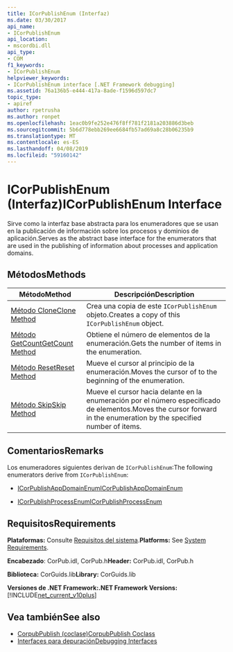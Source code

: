 ```yaml
---
title: ICorPublishEnum (Interfaz)
ms.date: 03/30/2017
api_name:
- ICorPublishEnum
api_location:
- mscordbi.dll
api_type:
- COM
f1_keywords:
- ICorPublishEnum
helpviewer_keywords:
- ICorPublishEnum interface [.NET Framework debugging]
ms.assetid: 76a136b5-e444-417a-8ade-f1596d597dc7
topic_type:
- apiref
author: rpetrusha
ms.author: ronpet
ms.openlocfilehash: 1eac0b9fe252e476f8ff781f2181a203886d3beb
ms.sourcegitcommit: 5b6d778ebb269ee6684fb57ad69a8c28b06235b9
ms.translationtype: MT
ms.contentlocale: es-ES
ms.lasthandoff: 04/08/2019
ms.locfileid: "59160142"
---
```

# <a name="icorpublishenum-interface"></a><span data-ttu-id="275cf-102">ICorPublishEnum (Interfaz)</span><span class="sxs-lookup"><span data-stu-id="275cf-102">ICorPublishEnum Interface</span></span>
<span data-ttu-id="275cf-103">Sirve como la interfaz base abstracta para los enumeradores que se usan en la publicación de información sobre los procesos y dominios de aplicación.</span><span class="sxs-lookup"><span data-stu-id="275cf-103">Serves as the abstract base interface for the enumerators that are used in the publishing of information about processes and application domains.</span></span>  
  
## <a name="methods"></a><span data-ttu-id="275cf-104">Métodos</span><span class="sxs-lookup"><span data-stu-id="275cf-104">Methods</span></span>  
  
|<span data-ttu-id="275cf-105">Método</span><span class="sxs-lookup"><span data-stu-id="275cf-105">Method</span></span>|<span data-ttu-id="275cf-106">Descripción</span><span class="sxs-lookup"><span data-stu-id="275cf-106">Description</span></span>|  
|------------|-----------------|  
|[<span data-ttu-id="275cf-107">Método Clone</span><span class="sxs-lookup"><span data-stu-id="275cf-107">Clone Method</span></span>](../../../../docs/framework/unmanaged-api/debugging/icorpublishenum-clone-method.md)|<span data-ttu-id="275cf-108">Crea una copia de este `ICorPublishEnum` objeto.</span><span class="sxs-lookup"><span data-stu-id="275cf-108">Creates a copy of this `ICorPublishEnum` object.</span></span>|  
|[<span data-ttu-id="275cf-109">Método GetCount</span><span class="sxs-lookup"><span data-stu-id="275cf-109">GetCount Method</span></span>](../../../../docs/framework/unmanaged-api/debugging/icorpublishenum-getcount-method.md)|<span data-ttu-id="275cf-110">Obtiene el número de elementos de la enumeración.</span><span class="sxs-lookup"><span data-stu-id="275cf-110">Gets the number of items in the enumeration.</span></span>|  
|[<span data-ttu-id="275cf-111">Método Reset</span><span class="sxs-lookup"><span data-stu-id="275cf-111">Reset Method</span></span>](../../../../docs/framework/unmanaged-api/debugging/icorpublishenum-reset-method.md)|<span data-ttu-id="275cf-112">Mueve el cursor al principio de la enumeración.</span><span class="sxs-lookup"><span data-stu-id="275cf-112">Moves the cursor of to the beginning of the enumeration.</span></span>|  
|[<span data-ttu-id="275cf-113">Método Skip</span><span class="sxs-lookup"><span data-stu-id="275cf-113">Skip Method</span></span>](../../../../docs/framework/unmanaged-api/debugging/icorpublishenum-skip-method.md)|<span data-ttu-id="275cf-114">Mueve el cursor hacia delante en la enumeración por el número especificado de elementos.</span><span class="sxs-lookup"><span data-stu-id="275cf-114">Moves the cursor forward in the enumeration by the specified number of items.</span></span>|  
  
## <a name="remarks"></a><span data-ttu-id="275cf-115">Comentarios</span><span class="sxs-lookup"><span data-stu-id="275cf-115">Remarks</span></span>  
 <span data-ttu-id="275cf-116">Los enumeradores siguientes derivan de `ICorPublishEnum`:</span><span class="sxs-lookup"><span data-stu-id="275cf-116">The following enumerators derive from `ICorPublishEnum`:</span></span>  
  
-   [<span data-ttu-id="275cf-117">ICorPublishAppDomainEnum</span><span class="sxs-lookup"><span data-stu-id="275cf-117">ICorPublishAppDomainEnum</span></span>](../../../../docs/framework/unmanaged-api/debugging/icorpublishappdomainenum-interface.md)  
  
-   [<span data-ttu-id="275cf-118">ICorPublishProcessEnum</span><span class="sxs-lookup"><span data-stu-id="275cf-118">ICorPublishProcessEnum</span></span>](../../../../docs/framework/unmanaged-api/debugging/icorpublishprocessenum-interface.md)  
  
## <a name="requirements"></a><span data-ttu-id="275cf-119">Requisitos</span><span class="sxs-lookup"><span data-stu-id="275cf-119">Requirements</span></span>  
 <span data-ttu-id="275cf-120">**Plataformas:** Consulte [Requisitos del sistema](../../../../docs/framework/get-started/system-requirements.md).</span><span class="sxs-lookup"><span data-stu-id="275cf-120">**Platforms:** See [System Requirements](../../../../docs/framework/get-started/system-requirements.md).</span></span>  
  
 <span data-ttu-id="275cf-121">**Encabezado**: CorPub.idl, CorPub.h</span><span class="sxs-lookup"><span data-stu-id="275cf-121">**Header:** CorPub.idl, CorPub.h</span></span>  
  
 <span data-ttu-id="275cf-122">**Biblioteca:** CorGuids.lib</span><span class="sxs-lookup"><span data-stu-id="275cf-122">**Library:** CorGuids.lib</span></span>  
  
 **<span data-ttu-id="275cf-123">Versiones de .NET Framework:</span><span class="sxs-lookup"><span data-stu-id="275cf-123">.NET Framework Versions:</span></span>** [!INCLUDE[net_current_v10plus](../../../../includes/net-current-v10plus-md.md)]  
  
## <a name="see-also"></a><span data-ttu-id="275cf-124">Vea también</span><span class="sxs-lookup"><span data-stu-id="275cf-124">See also</span></span>

- [<span data-ttu-id="275cf-125">CorpubPublish (coclase)</span><span class="sxs-lookup"><span data-stu-id="275cf-125">CorpubPublish Coclass</span></span>](../../../../docs/framework/unmanaged-api/debugging/corpubpublish-coclass.md)
- [<span data-ttu-id="275cf-126">Interfaces para depuración</span><span class="sxs-lookup"><span data-stu-id="275cf-126">Debugging Interfaces</span></span>](../../../../docs/framework/unmanaged-api/debugging/debugging-interfaces.md)
